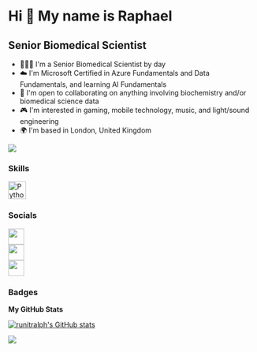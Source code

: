 Hi 👋 My name is Raphael
========================

Senior Biomedical Scientist
---------------------------


* 👨🏿‍🔬 I'm a Senior Biomedical Scientist by day
* ☁️ I'm Microsoft Certified in Azure Fundamentals and Data Fundamentals, and learning AI Fundamentals
* 🤝 I'm open to collaborating on anything involving biochemistry and/or biomedical science data
* 🎮 I'm interested in gaming, mobile technology, music, and light/sound engineering
* 🌍 I'm based in London, United Kingdom

<a href="https://www.twitter.com/runitralph" target="_blank" rel="noreferrer"><img
src="https://img.shields.io/twitter/follow/runitralph?logo=twitter&style=for-the-badge&color=0891b2&labelColor=1c1917"
/></a>

### Skills

<p align="left">
<a href="https://www.python.org/" target="_blank" rel="noreferrer"><img src="https://raw.githubusercontent.com/danielcranney/readme-generator/main/public/icons/skills/python-colored.svg" width="36" height="36" alt="Python" /></a>
</p>


### Socials

<p align="left"> <a href="https://www.twitter.com/runitralph" target="_blank" rel="noreferrer"><img src="https://raw.githubusercontent.com/danielcranney/readme-generator/main/public/icons/socials/twitter.svg" width="32" height="32" /></a> <br> <a href="http://www.instagram.com/runitralph" target="_blank" rel="noreferrer"><img src="https://raw.githubusercontent.com/danielcranney/readme-generator/main/public/icons/socials/instagram.svg" width="32" height="32" /></a> <br> <a href="https://www.linkedin.com/in/raphndem" target="_blank" rel="noreferrer"><img src="https://raw.githubusercontent.com/danielcranney/readme-generator/main/public/icons/socials/linkedin.svg" width="32" height="32" /></a> </p>

### Badges

<b>My GitHub Stats</b>

<a href="http://www.github.com/runitralph"><img src="https://github-readme-stats.vercel.app/api?username=runitralph&show_icons=true&hide=&count_private=true&title_color=0891b2&text_color=ffffff&icon_color=0891b2&bg_color=1c1917&hide_border=true&show_icons=true" alt="runitralph's GitHub stats" /></a>

<a href="http://www.github.com/runitralph"><img src="https://github-readme-streak-stats.herokuapp.com/?user=runitralph&stroke=ffffff&background=1c1917&ring=0891b2&fire=0891b2&currStreakNum=ffffff&currStreakLabel=0891b2&sideNums=ffffff&sideLabels=ffffff&dates=ffffff&hide_border=true" /></a>
